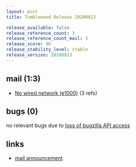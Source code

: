 ```yaml
---
layout: post
title: Tumbleweed Release 20200813

release_available: false
release_reference_count: 3
release_reference_count_mail: 3
release_score: 96
release_stability_level: stable
release_version: 20200813
---
```


## mail (1:3)

- [No wired network (e1000)](https://lists.opensuse.org/opensuse-factory/2020-08/msg00118.html) (3 refs)

## bugs (0)

<!--more-->

no relevant bugs due to [loss of bugzilla API access](https://bugzilla.opensuse.org/show_bug.cgi?id=1157722)



## links

- [mail announcement](https://lists.opensuse.org/opensuse-factory/2020-08/msg00117.html)
